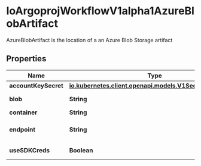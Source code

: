 

# IoArgoprojWorkflowV1alpha1AzureBlobArtifact

AzureBlobArtifact is the location of a an Azure Blob Storage artifact

## Properties

Name | Type | Description | Notes
------------ | ------------- | ------------- | -------------
**accountKeySecret** | [**io.kubernetes.client.openapi.models.V1SecretKeySelector**](io.kubernetes.client.openapi.models.V1SecretKeySelector.md) |  |  [optional]
**blob** | **String** | Blob is the blob name (i.e., path) in the container where the artifact resides | 
**container** | **String** | Container is the container where resources will be stored | 
**endpoint** | **String** | Endpoint is the service url associated with an account. It is most likely \&quot;https://&lt;ACCOUNT_NAME&gt;.blob.core.windows.net\&quot; | 
**useSDKCreds** | **Boolean** | UseSDKCreds tells the driver to figure out credentials based on sdk defaults. |  [optional]



